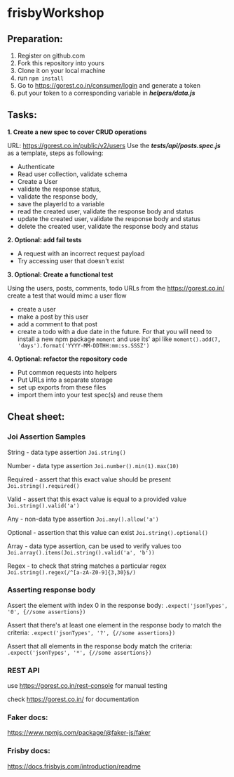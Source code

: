 # frisbyWorkshop

## Preparation:

1. Register on github.com
2. Fork this repository into yours
3. Clone it on your local machine
4. run `npm install`
5. Go to https://gorest.co.in/consumer/login and generate a token
6. put your token to a corresponding variable in **_helpers/data.js_**

## Tasks:

**1. Create a new spec to cover CRUD operations**

URL: https://gorest.co.in/public/v2/users
Use the _**__tests__/api/posts.spec.js**_ as a template, steps as following:
- Authenticate
- Read user collection, validate schema
- Create a User
- validate the response status, 
- validate the response body, 
- save the playerId to a variable
- read the created user, validate the response body and status
- update the created user, validate the response body and status
- delete the created user, validate the response body and status

**2. Optional: add fail tests**
- A request with an incorrect request payload
- Try accessing user that doesn't exist

**3. Optional: Create a functional test**

Using the users, posts, comments, todo URLs from the https://gorest.co.in/ create a test that would mimc a user flow
- create a user
- make a post by this user
- add a comment to that post
- create a todo with a due date in the future. For that you will need to install a new npm package `moment` and use its' api like `moment().add(7, 'days').format('YYYY-MM-DDTHH:mm:ss.SSSZ')`

**4. Optional: refactor the repository code**
- Put common requests into helpers
- Put URLs into a separate storage
- set up exports from these files
- import them into your test spec(s) and reuse them

## Cheat sheet:

### Joi Assertion Samples

String - data type assertion
`Joi.string()`

Number - data type assertion
`Joi.number().min(1).max(10)`

Required - assert that this exact value should be present
`Joi.string().required()`

Valid - assert that this exact value is equal to a provided value
`Joi.string().valid('a')`

Any - non-data type assertion
`Joi.any().allow('a')`

Optional - assertion that this value can exist
`Joi.string().optional()`

Array - data type assertion, can be used to verify values too
`Joi.array().items(Joi.string().valid('a', 'b'))`

Regex - to check that string matches a particular regex
`Joi.string().regex(/^[a-zA-Z0-9]{3,30}$/)`

### Asserting response body

Assert the element with index 0 in the response body: `.expect('jsonTypes', '0', {//some assertions})`

Assert that there's at least one element in the response body to match the criteria: `.expect('jsonTypes', '?', {//some assertions})`

Assert that all elements in the response body match the criteria: `.expect('jsonTypes', '*', {//some assertions})`

### REST API
use https://gorest.co.in/rest-console for manual testing

check https://gorest.co.in/ for documentation

### Faker docs:
https://www.npmjs.com/package/@faker-js/faker

### Frisby docs:
https://docs.frisbyjs.com/introduction/readme